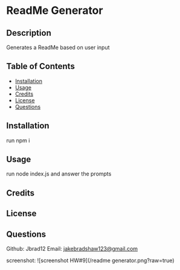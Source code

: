 # ReadMe Generator
    
## Description
    
Generates a ReadMe based on user input

## Table of Contents 



* [Installation](#installation)
* [Usage](#usage)
* [Credits](#credits)
* [License](#license)
* [Questions](#questions)

## Installation


run npm i



## Usage

run node index.js and answer the prompts 

## Credits



## License



## Questions

Github: Jbrad12
Email: jakebradshaw123@gmail.com


screenshot: ![screenshot HW#9](/readme generator.png?raw=true)
